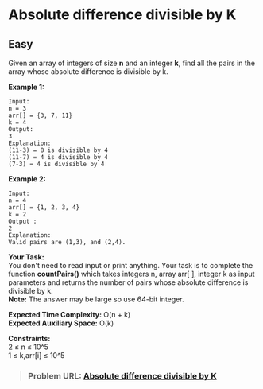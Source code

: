 # **Absolute difference divisible by K**

## **Easy**

Given an array of integers of size **n** and an integer **k**, find all the pairs in the array whose absolute difference is divisible by k.  
  
**Example 1:**

```
Input:
n = 3
arr[] = {3, 7, 11}
k = 4
Output:
3
Explanation:
(11-3) = 8 is divisible by 4
(11-7) = 4 is divisible by 4
(7-3) = 4 is divisible by 4
```

  
**Example 2:**

```
Input:
n = 4
arr[] = {1, 2, 3, 4}
k = 2
Output :
2
Explanation:
Valid pairs are (1,3), and (2,4).

```

  
**Your Task:**   
You don't need to read input or print anything. Your task is to complete the function **countPairs()** which takes integers n, array arr\[ \], integer k as input parameters and returns the number of pairs whose absolute difference is divisible by k.  
**Note:** The answer may be large so use 64-bit integer. 

  
**Expected Time Complexity:** O(n + k)  
**Expected Auxiliary Space:** O(k)

  
**Constraints:**  
2 ≤ n ≤ 10^5  
1 ≤ k,arr\[i\] ≤ 10^5

> ### **Problem URL: [Absolute difference divisible by K](https://practice.geeksforgeeks.org/problems/e0059183c88ab680b2f73f7d809fb8056fe9dc43/1)**
